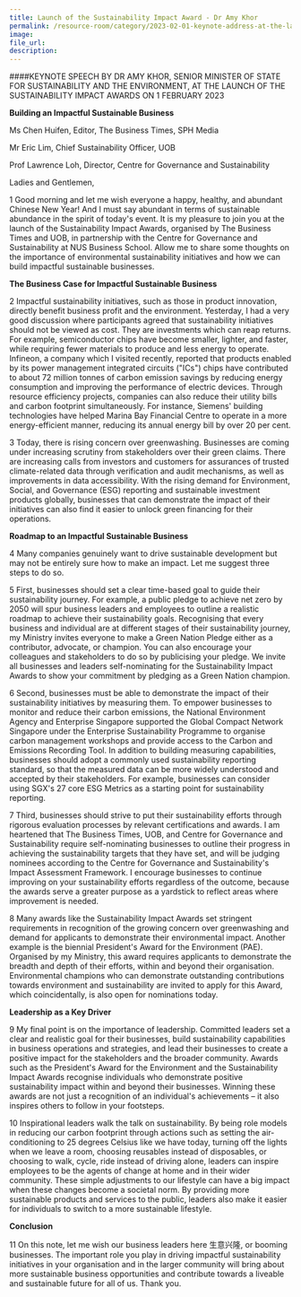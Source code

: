 ```yaml
---
title: Launch of the Sustainability Impact Award - Dr Amy Khor
permalink: /resource-room/category/2023-02-01-keynote-address-at-the-launch-of-the-sustainability-impact-awards
image:
file_url:
description:
---
```


####KEYNOTE SPEECH BY DR AMY KHOR, SENIOR MINISTER OF STATE FOR SUSTAINABILITY AND THE ENVIRONMENT, AT THE LAUNCH OF THE SUSTAINABILITY IMPACT AWARDS ON 1 FEBRUARY 2023

**Building an Impactful Sustainable Business**  

Ms Chen Huifen, Editor, The Business Times, SPH Media  

Mr Eric Lim, Chief Sustainability Officer, UOB  

Prof Lawrence Loh, Director, Centre for Governance and Sustainability  

Ladies and Gentlemen,  


1 Good morning and let me wish everyone a happy, healthy, and abundant Chinese New Year! And I must say abundant in terms of sustainable abundance in the spirit of today's event. It is my pleasure to join you at the launch of the Sustainability Impact Awards, organised by The Business Times and UOB, in partnership with the Centre for Governance and Sustainability at NUS Business School. Allow me to share some thoughts on the importance of environmental sustainability initiatives and how we can build impactful sustainable businesses.  

**The Business Case for Impactful Sustainable Business**  

2 Impactful sustainability initiatives, such as those in product innovation, directly benefit business profit and the environment. Yesterday, I had a very good discussion where participants agreed that sustainability initiatives should not be viewed as cost. They are investments which can reap returns. For example, semiconductor chips have become smaller, lighter, and faster, while requiring fewer materials to produce and less energy to operate. Infineon, a company which I visited recently, reported that products enabled by its power management integrated circuits ("ICs") chips have contributed to about 72 million tonnes of carbon emission savings by reducing energy consumption and improving the performance of electric devices. Through resource efficiency projects, companies can also reduce their utility bills and carbon footprint simultaneously. For instance, Siemens' building technologies have helped Marina Bay Financial Centre to operate in a more energy-efficient manner, reducing its annual energy bill by over 20 per cent.  

3 Today, there is rising concern over greenwashing. Businesses are coming under increasing scrutiny from stakeholders over their green claims. There are increasing calls from investors and customers for assurances of trusted climate-related data through verification and audit mechanisms, as well as improvements in data accessibility. With the rising demand for Environment, Social, and Governance (ESG) reporting and sustainable investment products globally, businesses that can demonstrate the impact of their initiatives can also find it easier to unlock green financing for their operations.  

**Roadmap to an Impactful Sustainable Business**  

4 Many companies genuinely want to drive sustainable development but may not be entirely sure how to make an impact. Let me suggest three steps to do so.  

5 First, businesses should set a clear time-based goal to guide their sustainability journey. For example, a public pledge to achieve net zero by 2050 will spur business leaders and employees to outline a realistic roadmap to achieve their sustainability goals. Recognising that every business and individual are at different stages of their sustainability journey, my Ministry invites everyone to make a Green Nation Pledge either as a contributor, advocate, or champion. You can also encourage your colleagues and stakeholders to do so by publicising your pledge. We invite all businesses and leaders self-nominating for the Sustainability Impact Awards to show your commitment by pledging as a Green Nation champion.  

6 Second, businesses must be able to demonstrate the impact of their sustainability initiatives by measuring them. To empower businesses to monitor and reduce their carbon emissions, the National Environment Agency and Enterprise Singapore supported the Global Compact Network Singapore under the Enterprise Sustainability Programme to organise carbon management workshops and provide access to the Carbon and Emissions Recording Tool. In addition to building measuring capabilities, businesses should adopt a commonly used sustainability reporting standard, so that the measured data can be more widely understood and accepted by their stakeholders. For example, businesses can consider using SGX's 27 core ESG Metrics as a starting point for sustainability reporting.  

7 Third, businesses should strive to put their sustainability efforts through rigorous evaluation processes by relevant certifications and awards. I am heartened that The Business Times, UOB, and Centre for Governance and Sustainability require self-nominating businesses to outline their progress in achieving the sustainability targets that they have set, and will be judging nominees according to the Centre for Governance and Sustainability's Impact Assessment Framework. I encourage businesses to continue improving on your sustainability efforts regardless of the outcome, because the awards serve a greater purpose as a yardstick to reflect areas where improvement is needed.  

8 Many awards like the Sustainability Impact Awards set stringent requirements in recognition of the growing concern over greenwashing and demand for applicants to demonstrate their environmental impact. Another example is the biennial President's Award for the Environment (PAE). Organised by my Ministry, this award requires applicants to demonstrate the breadth and depth of their efforts, within and beyond their organisation. Environmental champions who can demonstrate outstanding contributions towards environment and sustainability are invited to apply for this Award, which coincidentally, is also open for nominations today.  

**Leadership as a Key Driver**  

9 My final point is on the importance of leadership. Committed leaders set a clear and realistic goal for their businesses, build sustainability capabilities in business operations and strategies, and lead their businesses to create a positive impact for the stakeholders and the broader community. Awards such as the President's Award for the Environment and the Sustainability Impact Awards recognise individuals who demonstrate positive sustainability impact within and beyond their businesses. Winning these awards are not just a recognition of an individual's achievements – it also inspires others to follow in your footsteps.  

10 Inspirational leaders walk the talk on sustainability. By being role models in reducing our carbon footprint through actions such as setting the air-conditioning to 25 degrees Celsius like we have today, turning off the lights when we leave a room, choosing reusables instead of disposables, or choosing to walk, cycle, ride instead of driving alone, leaders can inspire employees to be the agents of change at home and in their wider community. These simple adjustments to our lifestyle can have a big impact when these changes become a societal norm. By providing more sustainable products and services to the public, leaders also make it easier for individuals to switch to a more sustainable lifestyle.  

**Conclusion**

11 On this note, let me wish our business leaders here 生意兴隆, or booming businesses. The important role you play in driving impactful sustainability initiatives in your organisation and in the larger community will bring about more sustainable business opportunities and contribute towards a liveable and sustainable future for all of us. Thank you.
